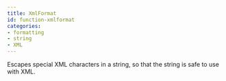 ```yaml
---
title: XmlFormat
id: function-xmlformat
categories:
- formatting
- string
- XML
---
```


Escapes special XML characters in a string, so that the string is safe to use with XML.
